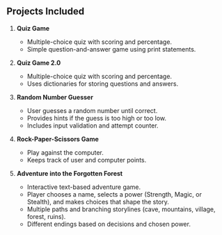 ## Projects Included
1. **Quiz Game**  
   - Multiple-choice quiz with scoring and percentage.
   - Simple question-and-answer game using print statements.

2. **Quiz Game 2.0**  
   - Multiple-choice quiz with scoring and percentage.  
   - Uses dictionaries for storing questions and answers.  

3. **Random Number Guesser**  
   - User guesses a random number until correct.
   - Provides hints if the guess is too high or too low.
   - Includes input validation and attempt counter.  

4. **Rock-Paper-Scissors Game**  
   - Play against the computer.  
   - Keeps track of user and computer points.  

5. **Adventure into the Forgotten Forest**  
   - Interactive text-based adventure game.  
   - Player chooses a name, selects a power (Strength, Magic, or Stealth), and makes choices that shape the story.
   - Multiple paths and branching storylines (cave, mountains, village, forest, ruins).
   - Different endings based on decisions and chosen power. 
